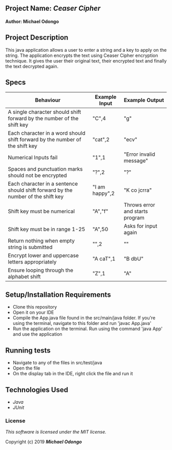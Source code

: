 ## Project Name: _Ceaser Cipher_

#### Author: Michael Odongo

## Project Description

This java application allows a user to enter a string and a key to apply on the string. The application encrypts the text using Ceaser Cipher encryption technique. It gives the user their original text, their encrypted text and finally the text decrypted again.

## Specs
 
| Behaviour     | Example Input | Example Output  |
| ------------- | ------------- | ------------- |
| A single character should shift forward by the number of the shift key   | "C",4  | "g"  |
| Each character in a word should shift forward by the number of the shift key  | "cat",2  | "ecv"  |
| Numerical Inputs fail  | "1",1 | "Error invalid message"  |
| Spaces and punctuation marks should not be encrypted  | "?",2  | "?"  |
| Each character in a sentence should shift forward by the number of the shift key  | "I am happy",2  | "K co jcrra"  |
| Shift key must be numerical  | "A","f"  | Throws error and starts program  |
| Shift key must be in range 1-25  | "A",50  | Asks for input again  |
| Return nothing when empty string is submitted  | "",2  | ""  |
| Encrypt lower and uppercase letters appropriately  | "A caT",1  | "B dbU"  |
| Ensure looping through the alphabet shift  | "Z",1  | "A"  |

## Setup/Installation Requirements

* Clone this repository
* Open it on your IDE
* Compile the App.java file found in the src/main/java folder. If you're using the terminal, navigate to this folder and run 'javac App.java'
* Run the application on the terminal. Run using the command 'java App' and use the application

## Running tests
* Navigate to any of the files in src/test/java
* Open the file
* On the display tab in the IDE, right click the file and run it

## Technologies Used

* _Java_
* _JUnit_

### License

*This software is licensed under the MIT license.*

Copyright (c) 2019 **_Michael Odongo_**

